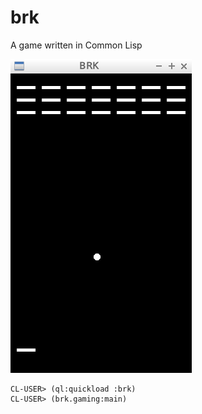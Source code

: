 # brk
A game written in Common Lisp

![img](https://github.com/mhkoji/brk/raw/master/img.png)

```
CL-USER> (ql:quickload :brk)
CL-USER> (brk.gaming:main)
```

